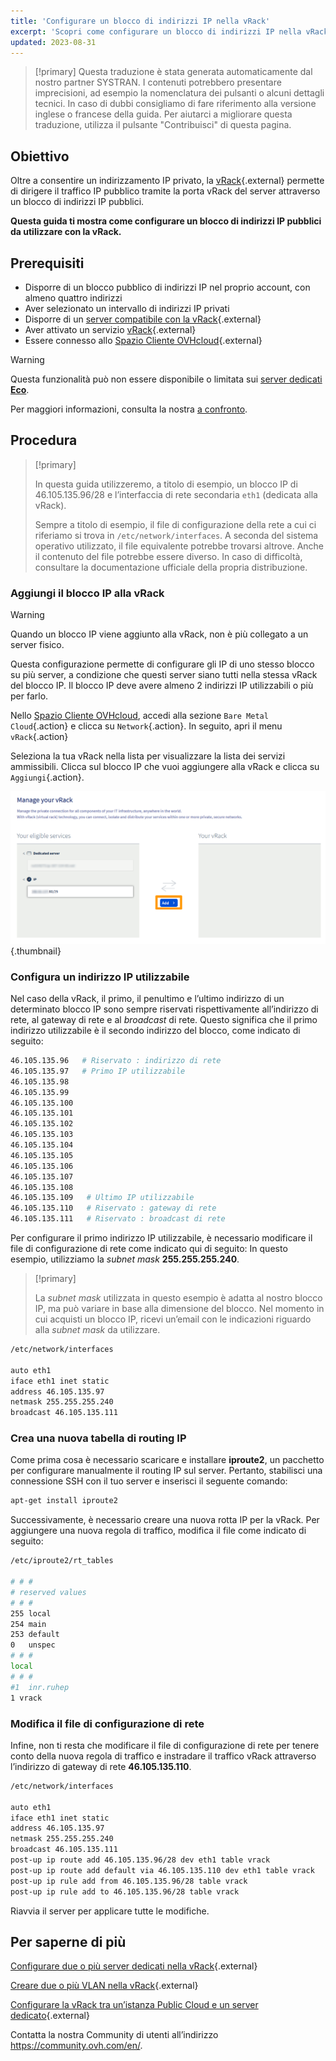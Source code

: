 ```yaml
---
title: 'Configurare un blocco di indirizzi IP nella vRack'
excerpt: 'Scopri come configurare un blocco di indirizzi IP nella vRack'
updated: 2023-08-31
---
```


> [!primary]
> Questa traduzione è stata generata automaticamente dal nostro partner SYSTRAN. I contenuti potrebbero presentare imprecisioni, ad esempio la nomenclatura dei pulsanti o alcuni dettagli tecnici. In caso di dubbi consigliamo di fare riferimento alla versione inglese o francese della guida. Per aiutarci a migliorare questa traduzione, utilizza il pulsante "Contribuisci" di questa pagina.
>

## Obiettivo

Oltre a consentire un indirizzamento IP privato, la [vRack](https://www.ovh.it/soluzioni/vrack/){.external} permette di dirigere il traffico IP pubblico tramite la porta vRack del server attraverso un blocco di indirizzi IP pubblici.

**Questa guida ti mostra come configurare un blocco di indirizzi IP pubblici da utilizzare con la vRack.**


## Prerequisiti

- Disporre di un blocco pubblico di indirizzi IP nel proprio account, con almeno quattro indirizzi
- Aver selezionato un intervallo di indirizzi IP privati
- Disporre di un [server compatibile con la vRack](https://www.ovh.it/server_dedicati/){.external}
- Aver attivato un servizio [vRack](https://www.ovh.it/soluzioni/vrack/){.external}
- Essere connesso allo [Spazio Cliente OVHcloud](https://www.ovh.com/auth/?action=gotomanager&from=https://www.ovh.it/&ovhSubsidiary=it){.external}

> [!warning]
> Questa funzionalità può non essere disponibile o limitata sui [server dedicati **Eco**](https://eco.ovhcloud.com/it/about/).
>
> Per maggiori informazioni, consulta la nostra [a confronto](https://eco.ovhcloud.com/it/compare/).

## Procedura

> [!primary]
>
> In questa guida utilizzeremo, a titolo di esempio, un blocco IP di 46.105.135.96/28 e l’interfaccia di rete secondaria `eth1` (dedicata alla vRack).
>
> Sempre a titolo di esempio, il file di configurazione della rete a cui ci riferiamo si trova in `/etc/network/interfaces`. A seconda del sistema operativo utilizzato, il file equivalente potrebbe trovarsi altrove. Anche il contenuto del file potrebbe essere diverso. In caso di difficoltà, consultare la documentazione ufficiale della propria distribuzione.

### Aggiungi il blocco IP alla vRack

> [!warning]
>
> Quando un blocco IP viene aggiunto alla vRack, non è più collegato a un server fisico.
>
> Questa configurazione permette di configurare gli IP di uno stesso blocco su più server, a condizione che questi server siano tutti nella stessa vRack del blocco IP. Il blocco IP deve avere almeno 2 indirizzi IP utilizzabili o più per farlo.
>

Nello [Spazio Cliente OVHcloud](https://www.ovh.com/auth/?action=gotomanager&from=https://www.ovh.it/&ovhSubsidiary=it), accedi alla sezione `Bare Metal Cloud`{.action} e clicca su `Network`{.action}. In seguito, apri il menu `vRack`{.action}

Seleziona la tua vRack nella lista per visualizzare la lista dei servizi ammissibili. Clicca sul blocco IP che vuoi aggiungere alla vRack e clicca su `Aggiungi`{.action}.

![vrack](images/addIPblock.png){.thumbnail}

### Configura un indirizzo IP utilizzabile

Nel caso della vRack, il primo, il penultimo e l’ultimo indirizzo di un determinato blocco IP sono sempre riservati rispettivamente all’indirizzo di rete, al gateway di rete e al *broadcast* di rete. Questo significa che il primo indirizzo utilizzabile è il secondo indirizzo del blocco, come indicato di seguito:

```sh
46.105.135.96   # Riservato : indirizzo di rete
46.105.135.97   # Primo IP utilizzabile
46.105.135.98
46.105.135.99
46.105.135.100
46.105.135.101
46.105.135.102
46.105.135.103
46.105.135.104
46.105.135.105
46.105.135.106
46.105.135.107
46.105.135.108
46.105.135.109   # Ultimo IP utilizzabile
46.105.135.110   # Riservato : gateway di rete  
46.105.135.111   # Riservato : broadcast di rete
```

Per configurare il primo indirizzo IP utilizzabile, è necessario modificare il file di configurazione di rete come indicato qui di seguito: In questo esempio, utilizziamo la <i>subnet mask </i>**255.255.255.240**.

> [!primary]
>
> La <i>subnet mask</i> utilizzata in questo esempio è adatta al nostro blocco IP, ma può variare in base alla dimensione del blocco. Nel momento in cui acquisti un blocco IP, ricevi un’email con le indicazioni riguardo alla <i>subnet mask</i> da utilizzare.
>


```sh
/etc/network/interfaces

auto eth1
iface eth1 inet static
address 46.105.135.97
netmask 255.255.255.240
broadcast 46.105.135.111
```

### Crea una nuova tabella di routing IP

Come prima cosa è necessario scaricare e installare **iproute2**, un pacchetto per configurare manualmente il routing IP sul server. Pertanto, stabilisci una connessione SSH con il tuo server e inserisci il seguente comando:



```sh
apt-get install iproute2
```

Successivamente, è necessario creare una nuova rotta IP per la vRack. Per aggiungere una nuova regola di traffico, modifica il file come indicato di seguito:

```sh
/etc/iproute2/rt_tables

# # #
# reserved values
# # #
255	local
254	main
253	default
0	unspec
# # #
local
# # #
#1	inr.ruhep
1 vrack
```

### Modifica il file di configurazione di rete

Infine, non ti resta che modificare il file di configurazione di rete per tenere conto della nuova regola di traffico e instradare il traffico vRack attraverso l’indirizzo di gateway di rete **46.105.135.110**.

```sh
/etc/network/interfaces

auto eth1
iface eth1 inet static
address 46.105.135.97
netmask 255.255.255.240
broadcast 46.105.135.111
post-up ip route add 46.105.135.96/28 dev eth1 table vrack
post-up ip route add default via 46.105.135.110 dev eth1 table vrack
post-up ip rule add from 46.105.135.96/28 table vrack
post-up ip rule add to 46.105.135.96/28 table vrack
```

Riavvia il server per applicare tutte le modifiche.


## Per saperne di più

[Configurare due o più server dedicati nella vRack](/pages/cloud/dedicated/vrack_configuring_on_dedicated_server){.external}

[Creare due o più VLAN nella vRack](/pages/cloud/dedicated/creating-multiple-vlans-in-a-vrack){.external}

[Configurare la vRack tra un’istanza Public Cloud e un server dedicato](/pages/cloud/dedicated/configuring-the-vrack-between-the-public-cloud-and-a-dedicated-server){.external}

Contatta la nostra Community di utenti all’indirizzo <https://community.ovh.com/en/>.